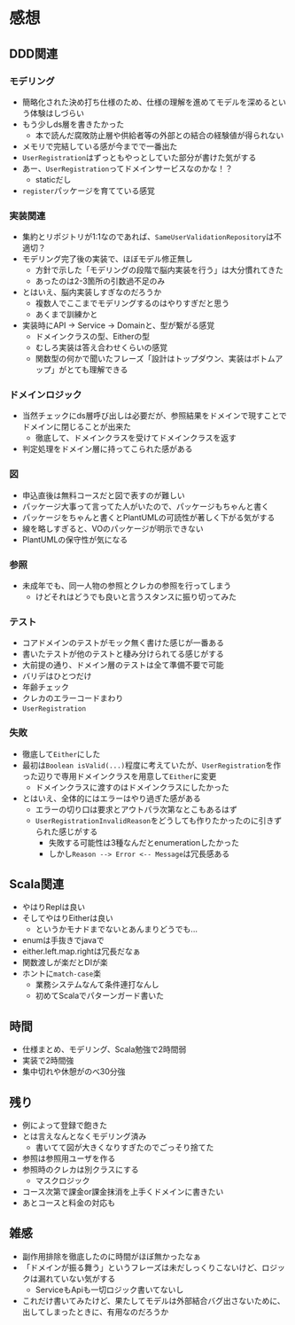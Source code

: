 # 感想
## DDD関連
### モデリング
+ 簡略化された決め打ち仕様のため、仕様の理解を進めてモデルを深めるという体験はしづらい
+ もう少しds層を書きたかった
  + 本で読んだ腐敗防止層や供給者等の外部との結合の経験値が得られない
+ メモリで完結している感が今までで一番出た
+ `UserRegistration`はずっともやっとしていた部分が書けた気がする
+ あー、`UserRegistration`ってドメインサービスなのかな！？
  + staticだし
+ `register`パッケージを育てている感覚

### 実装関連
+ 集約とリポジトリが1:1なのであれば、`SameUserValidationRepository`は不適切？
+ モデリング完了後の実装で、ほぼモデル修正無し
  + 方針で示した「モデリングの段階で脳内実装を行う」は大分慣れてきた
  + あったのは2-3箇所の引数過不足のみ
+ とはいえ、脳内実装しすぎなのだろうか
  + 複数人でここまでモデリングするのはやりすぎだと思う
  + あくまで訓練かと
+ 実装時にAPI -> Service -> Domainと、型が繋がる感覚
  + ドメインクラスの型、Eitherの型
  + むしろ実装は答え合わせくらいの感覚
  + 関数型の何かで聞いたフレーズ「設計はトップダウン、実装はボトムアップ」がとても理解できる

### ドメインロジック
+ 当然チェックにds層呼び出しは必要だが、参照結果をドメインで現すことでドメインに閉じることが出来た
  + 徹底して、ドメインクラスを受けてドメインクラスを返す
+ 判定処理をドメイン層に持ってこられた感がある

### 図
+ 申込直後は無料コースだと図で表すのが難しい
+ パッケージ大事って言ってた人がいたので、パッケージもちゃんと書く
+ パッケージをちゃんと書くとPlantUMLの可読性が著しく下がる気がする
+ 線を略しすぎると、VOのパッケージが明示できない
+ PlantUMLの保守性が気になる

### 参照
+ 未成年でも、同一人物の参照とクレカの参照を行ってしまう
  + けどそれはどうでも良いと言うスタンスに振り切ってみた

### テスト
+ コアドメインのテストがモック無く書けた感じが一番ある
+ 書いたテストが他のテストと棲み分けられてる感じがする
+ 大前提の通り、ドメイン層のテストは全て準備不要で可能
+ バリデはひとつだけ
+ 年齢チェック
+ クレカのエラーコードまわり
+ `UserRegistration`

### 失敗
+ 徹底して`Either`にした
+ 最初は`Boolean isValid(...)`程度に考えていたが、`UserRegistration`を作った辺りで専用ドメインクラスを用意して`Either`に変更
  + ドメインクラスに渡すのはドメインクラスにしたかった
+ とはいえ、全体的にはエラーはやり過ぎた感がある
  + エラーの切り口は要求とアウトパラ次第なとこもあるはず
  + `UserRegistrationInvalidReason`をどうしても作りたかったのに引きずられた感じがする
    + 失敗する可能性は3種なんだとenumerationしたかった
    + しかし`Reason --> Error <-- Message`は冗長感ある

## Scala関連
+ やはりReplは良い
+ そしてやはりEitherは良い
  + というかモナドまでないとあんまりどうでも...
+ enumは手抜きでjavaで
+ either.left.map.rightは冗長だなぁ
+ 関数渡しが楽だとDIが楽
+ ホントに`match-case`楽
  + 業務システムなんて条件連打なんし
  + 初めてScalaでパターンガード書いた

## 時間
+ 仕様まとめ、モデリング、Scala勉強で2時間弱
+ 実装で2時間強
+ 集中切れや休憩がのべ30分強

## 残り
+ 例によって登録で飽きた
+ とは言えなんとなくモデリング済み
  + 書いてて図が大きくなりすぎたのでごっそり捨てた
+ 参照は参照用ユーザを作る
+ 参照時のクレカは別クラスにする
  + マスクロジック
+ コース次第で課金or課金抹消を上手くドメインに書きたい
+ あとコースと料金の対応も

## 雑感
+ 副作用排除を徹底したのに時間がほぼ無かったなぁ
+ 「ドメインが振る舞う」というフレーズは未だしっくりこないけど、ロジックは漏れていない気がする
  + ServiceもApiも一切ロジック書いてないし
+ これだけ書いてみたけど、果たしてモデルは外部結合バグ出さないために、出してしまったときに、有用なのだろうか
